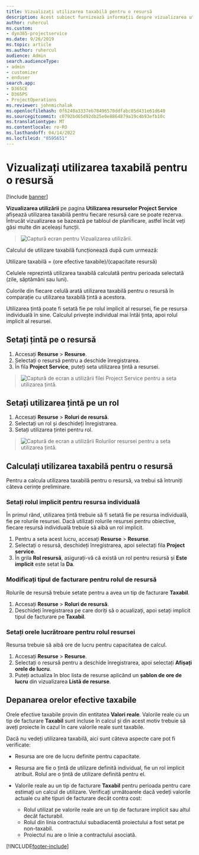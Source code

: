 ```yaml
---
title: Vizualizați utilizarea taxabilă pentru o resursă
description: Acest subiect furnizează informații despre vizualizarea utilizării resurselor.
author: ruhercul
ms.custom:
- dyn365-projectservice
ms.date: 9/26/2019
ms.topic: article
ms.author: ruhercul
audience: Admin
search.audienceType:
- admin
- customizer
- enduser
search.app:
- D365CE
- D365PS
- ProjectOperations
ms.reviewer: johnmichalak
ms.openlocfilehash: 0f6240a3337eb78496570ddfabc85d431e61d640
ms.sourcegitcommit: c0792bd65d92db25e0e8864879a19c4b93efb10c
ms.translationtype: MT
ms.contentlocale: ro-RO
ms.lasthandoff: 04/14/2022
ms.locfileid: "8595651"
---
```

# <a name="view-chargeable-utilization-for-resources"></a>Vizualizați utilizarea taxabilă pentru o resursă

[!include [banner](../includes/psa-now-project-operations.md)]
 
**Vizualizarea utilizării** pe pagina **Utilizarea resurselor Project Service** afișează utilizarea taxabilă pentru fiecare resursă care se poate rezerva. Întrucât vizualizarea se bazează pe tabloul de planificare, astfel încât veți găsi multe din aceleași funcții.

> ![Captură ecran pentru Vizualizarea utilizării.](media/FAQ-utilization-1.png)
 

Calculul de utilizare taxabilă funcționează după cum urmează:

   Utilizare taxabilă = (ore efective taxabile)/(capacitate resursă)

Celulele reprezintă utilizarea taxabilă calculată pentru perioada selectată (zile, săptămâni sau luni).

Culorile din fiecare celulă arată utilizarea taxabilă pentru o resursă în comparație cu utilizarea taxabilă țintă a acestora. 

Utilizarea țintă poate fi setată fie pe rolul implicit al resursei, fie pe resursa individuală în sine. Calculul privește individual mai întâi ținta, apoi rolul implicit al resursei.

## <a name="set-target-on-a-resource"></a>Setați țintă pe o resursă

1. Accesați **Resurse** \> **Resurse**. 
2. Selectați o resursă pentru a deschide înregistrarea. 
3. În fila **Project Service**, puteți seta utilizarea țintă a resursei.

> ![Captură de ecran a utilizării filei Project Service pentru a seta utilizarea țintă.](media/FAQ-utilization-2.png)
 
## <a name="set-target-utilization-on-a-role"></a>Setați utilizarea țintă pe un rol

1. Accesați **Resurse** \> **Roluri de resursă**. 
2. Selectați un rol și deschideți înregistrarea. 
3. Setați utilizarea țintei pentru rol.

> ![Captură de ecran a utilizării Rolurilor resursei pentru a seta utilizarea țintă.](media/FAQ-utilization-3.png)
 
## <a name="calculate-chargeable-utilization-for-a-resource"></a>Calculați utilizarea taxabilă pentru o resursă

Pentru a calcula utilizarea taxabilă pentru o resursă, va trebui să întruniți câteva cerințe preliminare. 

### <a name="set-default-role-for-individual-resource"></a>Setați rolul implicit pentru resursa individuală

În primul rând, utilizarea țintă trebuie să fi setată fie pe resursa individuală, fie pe rolurile resursei. Dacă utilizați rolurile resursei pentru obiective, fiecare resursă individuală trebuie să aibă un rol implicit. 

1. Pentru a seta acest lucru, accesați **Resurse** \> **Resurse**. 
2. Selectați o resursă, deschideți înregistrarea, apoi selectați fila **Project service**. 
3. În grila **Rol resursă**, asigurați-vă că există un rol pentru resursă și **Este implicit** este setat la **Da**.
 
### <a name="change-billing-type-for-resource-role"></a>Modificați tipul de facturare pentru rolul de resursă

Rolurile de resursă trebuie setate pentru a avea un tip de facturare **Taxabil**. 

1. Accesați **Resurse** \> **Roluri de resursă**. 
2. Deschideți înregistrarea pe care doriți să o acualizați, apoi setați implicit tipul de facturare pe **Taxabil**.

### <a name="set-working-hours-for-resource-role"></a>Setați orele lucrătroare pentru rolul resursei
 
Resursa trebuie să aibă ore de lucru pentru capacitatea de calcul. 

1. Accesați **Resurse** \> **Resurse**. 
2. Selectați o resursă pentru a deschide înregistrarea, apoi selectați **Afișați orele de lucru**. 
3. Puteți actualiza în bloc lista de resurse aplicând un **șablon de ore de lucru** din vizualizarea **Listă de resurse**.

## <a name="troubleshooting-chargeable-actual-hours"></a>Depanarea orelor efective taxabile

Orele efective taxabile provin din entitatea **Valori reale**. Valorile reale cu un tip de facturare **Taxabil** sunt incluse în calcul și din acest motiv trebuie să aveți proiecte în cazul în care valorile reale sunt taxabile.

Dacă nu vedeți utilizarea taxabilă, aici sunt câteva aspecte care pot fi verificate:

- Resursa are ore de lucru definite pentru capacitate.
- Resursa are fie o țintă de utilizare definită individual, fie un rol implicit atribuit. Rolul are o țintă de utilizare definită pentru el.
- Valorile reale au un tip de facturare **Taxabil** pentru perioada pentru care estimați un calcul de utilizare. Verificați următoarele dacă vedeți valorile actuale cu alte tipuri de facturare decât contra cost:

  - Rolul utilizat pe valorile reale are un tip de facturare implicit sau altul decât facturabil.
  - Rolul din linia contractului subadiacentă proiectului a fost setat pe non-taxabil.
  - Proiectul nu are o linie a contractului asociată.



[!INCLUDE[footer-include](../includes/footer-banner.md)]

